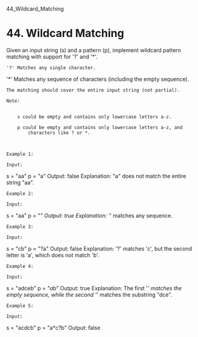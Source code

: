 44_Wildcard_Matching
# 44. Wildcard Matching

Given an input string (s) and a pattern (p), implement wildcard
        pattern matching with support for '?' and '*'.

    '?' Matches any single character.
'*' Matches any sequence of characters (including the empty sequence).

    The matching should cover the entire input string (not partial).

    Note:

    
        s could be empty and contains only lowercase letters a-z.
        
        p could be empty and contains only lowercase letters a-z, and
            characters like ? or *.
        
    

    Example 1:

    Input:
s = "aa"
p = "a"
Output: false
Explanation: "a" does not match the entire string "aa".

    Example 2:

    Input:
s = "aa"
p = "*"
Output: true
Explanation: '*' matches any sequence.

    Example 3:

    Input:
s = "cb"
p = "?a"
Output: false
Explanation: '?' matches 'c', but the second letter is 'a', which does not match 'b'.

    Example 4:

    Input:
s = "adceb"
p = "*a*b"
Output: true
Explanation: The first '*' matches the empty sequence, while the second '*' matches the substring "dce".

    Example 5:

    Input:
s = "acdcb"
p = "a*c?b"
Output: false